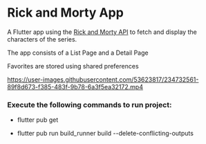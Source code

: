 # Rick and Morty App

A Flutter app using the [Rick and Morty API](https://rickandmortyapi.com/) to fetch and display the characters of the series.

The app consists of a List Page and a Detail Page

Favorites are stored using shared preferences

https://user-images.githubusercontent.com/53623817/234732561-89f8d673-f385-483f-9b78-6a3f5ea32172.mp4



### Execute the following commands to run project:

- flutter pub get

- flutter pub run build_runner build --delete-conflicting-outputs
